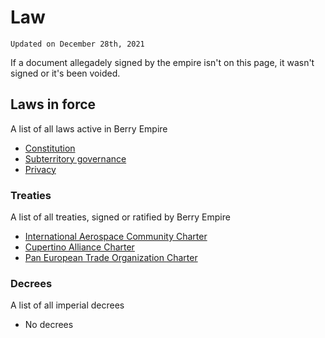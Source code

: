 # Law
`Updated on December 28th, 2021`

If a document allegadely signed by the empire isn't on this page, it wasn't signed or it's been voided.
## Laws in force
A list of all laws active in Berry Empire
<ul>
  <li><a href="./constitution">Constitution</a></li>
  <li><a href="./territory">Subterritory governance</a></li>
  <li><a href="./privacy">Privacy</a></li>
</ul>

### Treaties
A list of all treaties, signed or ratified by Berry Empire
<ul>
  <li><a href="./treaty/1_iac_charter.html">International Aerospace Community Charter</a></li>
  <li><a href="./treaty/2_ca_charter.html">Cupertino Alliance Charter</a></li>
  <li><a href="./treaty/3_peto_charter.html">Pan European Trade Organization Charter</a></li>
</ul>

### Decrees
A list of all imperial decrees
<ul>
  <li><a>No decrees</a></li>
</ul>
